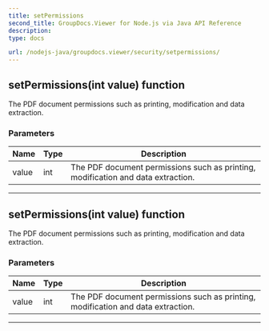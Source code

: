 ```yaml
---
title: setPermissions
second_title: GroupDocs.Viewer for Node.js via Java API Reference
description: 
type: docs

url: /nodejs-java/groupdocs.viewer/security/setpermissions/
---
```


## setPermissions(int value)  function

 The PDF document permissions such as printing, modification and data extraction.
 

### Parameters

| Name | Type | Description |
| --- | --- | --- |
| value | int | The PDF document permissions such as printing, modification and data extraction. |


---


## setPermissions(int value)  function

 The PDF document permissions such as printing, modification and data extraction.
 

### Parameters

| Name | Type | Description |
| --- | --- | --- |
| value | int | The PDF document permissions such as printing, modification and data extraction. |


---


